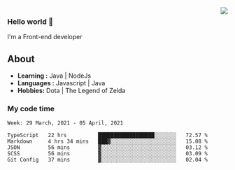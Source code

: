 <img align='right' src="https://github-readme-stats.vercel.app/api?username=jumodada&show_icons=true&theme=vue">

### Hello world 👋

I'm a Front-end developer 
    
## About
-  **Learning :** Java | NodeJs
-  **Languages :** Javascript | Java
-  **Hobbies:** Dota | The Legend of Zelda

### My code time

<!--START_SECTION:waka-->
```text
Week: 29 March, 2021 - 05 April, 2021

TypeScript   22 hrs          ██████████████████░░░░░░░   72.57 % 
Markdown     4 hrs 34 mins   ███▓░░░░░░░░░░░░░░░░░░░░░   15.08 % 
JSON         56 mins         ▓░░░░░░░░░░░░░░░░░░░░░░░░   03.12 % 
SCSS         56 mins         ▓░░░░░░░░░░░░░░░░░░░░░░░░   03.09 % 
Git Config   37 mins         ▓░░░░░░░░░░░░░░░░░░░░░░░░   02.04 % 
```
<!--END_SECTION:waka-->
